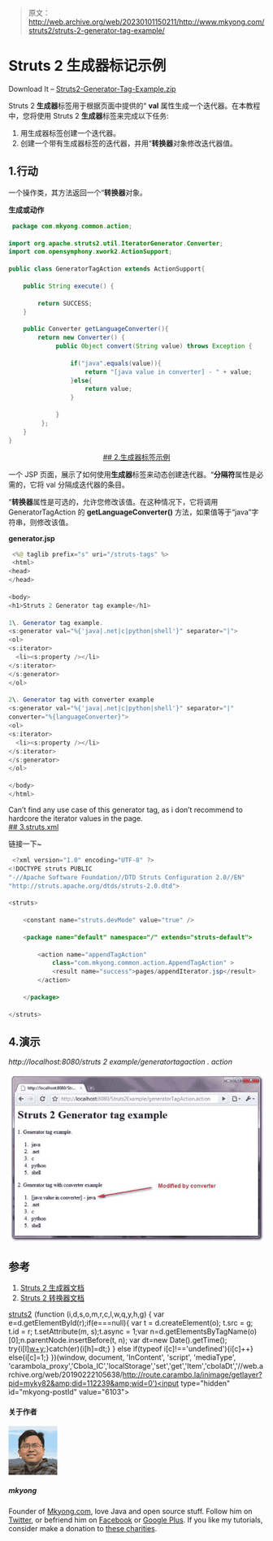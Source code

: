 > 原文：<http://web.archive.org/web/20230101150211/http://www.mkyong.com/struts2/struts-2-generator-tag-example/>

# Struts 2 生成器标记示例

Download It – [Struts2-Generator-Tag-Example.zip](http://web.archive.org/web/20190222105638/http://www.mkyong.com/wp-content/uploads/2010/07/Struts2-Generator-Tag-Example.zip)

Struts 2 **生成器**标签用于根据页面中提供的“ **val** 属性生成一个迭代器。在本教程中，您将使用 Struts 2 **生成器**标签来完成以下任务:

1.  用生成器标签创建一个迭代器。
2.  创建一个带有生成器标签的迭代器，并用“**转换器**对象修改迭代器值。

## 1.行动

一个操作类，其方法返回一个“**转换器**对象。

**生成或动作**

```java
 package com.mkyong.common.action;

import org.apache.struts2.util.IteratorGenerator.Converter;
import com.opensymphony.xwork2.ActionSupport;

public class GeneratorTagAction extends ActionSupport{

	public String execute() {

		return SUCCESS;
	}

	public Converter getLanguageConverter(){
		return new Converter() {
	         public Object convert(String value) throws Exception {

	        	 if("java".equals(value)){
	        		 return "[java value in converter] - " + value;
	        	 }else{
	        		 return value;
	        	 }

	         }
	     };
	}
} 
```

 <ins class="adsbygoogle" style="display:block; text-align:center;" data-ad-format="fluid" data-ad-layout="in-article" data-ad-client="ca-pub-2836379775501347" data-ad-slot="6894224149">## 2.生成器标签示例

一个 JSP 页面，展示了如何使用**生成器**标签来动态创建迭代器。“**分隔符**属性是必需的，它将 val 分隔成迭代器的条目。

“**转换器**属性是可选的，允许您修改该值。在这种情况下，它将调用 GeneratorTagAction 的 **getLanguageConverter()** 方法，如果值等于“java”字符串，则修改该值。

**generator.jsp**

```java
 <%@ taglib prefix="s" uri="/struts-tags" %>
 <html>
<head>
</head>

<body>
<h1>Struts 2 Generator tag example</h1>

1\. Generator tag example.
<s:generator val="%{'java|.net|c|python|shell'}" separator="|">
<ol>
<s:iterator>
  <li><s:property /></li>
</s:iterator>
</s:generator>
</ol>  

2\. Generator tag with converter example
<s:generator val="%{'java|.net|c|python|shell'}" separator="|" 
converter="%{languageConverter}">
<ol>
<s:iterator>
  <li><s:property /></li>
</s:iterator>
</s:generator>
</ol>  

</body>
</html> 
```

Can’t find any use case of this generator tag, as i don’t recommend to hardcore the iterator values in the page. <ins class="adsbygoogle" style="display:block" data-ad-client="ca-pub-2836379775501347" data-ad-slot="8821506761" data-ad-format="auto" data-ad-region="mkyongregion">## 3.struts.xml

链接一下~

```java
 <?xml version="1.0" encoding="UTF-8" ?>
<!DOCTYPE struts PUBLIC
"-//Apache Software Foundation//DTD Struts Configuration 2.0//EN"
"http://struts.apache.org/dtds/struts-2.0.dtd">

<struts>

 	<constant name="struts.devMode" value="true" />

	<package name="default" namespace="/" extends="struts-default">

		<action name="appendTagAction" 
			class="com.mkyong.common.action.AppendTagAction" >
			<result name="success">pages/appendIterator.jsp</result>
		</action>

	</package>

</struts> 
```

## 4.演示

*http://localhost:8080/struts 2 example/generatortagaction . action*

![Struts 2 generator tag](img/e69ed33a619090bfa59ae2e5200f1d42.png "Struts2-Generator-Tag-Example")

## 参考

1.  [Struts 2 生成器文档](http://web.archive.org/web/20190222105638/http://struts.apache.org/2.1.8/docs/generator.html)
2.  [Struts 2 转换器文档](http://web.archive.org/web/20190222105638/http://struts.apache.org/2.1.8/struts2-core/apidocs/org/apache/struts2/util/IteratorGenerator.Converter.html)

[struts2](http://web.archive.org/web/20190222105638/http://www.mkyong.com/tag/struts2/)</ins></ins>![](img/7c391abe338ec3299f7028542e37c7a3.png) (function (i,d,s,o,m,r,c,l,w,q,y,h,g) { var e=d.getElementById(r);if(e===null){ var t = d.createElement(o); t.src = g; t.id = r; t.setAttribute(m, s);t.async = 1;var n=d.getElementsByTagName(o)[0];n.parentNode.insertBefore(t, n); var dt=new Date().getTime(); try{i[l][w+y](h,i[l][q+y](h)+'&amp;'+dt);}catch(er){i[h]=dt;} } else if(typeof i[c]!=='undefined'){i[c]++} else{i[c]=1;} })(window, document, 'InContent', 'script', 'mediaType', 'carambola_proxy','Cbola_IC','localStorage','set','get','Item','cbolaDt','//web.archive.org/web/20190222105638/http://route.carambo.la/inimage/getlayer?pid=myky82&amp;did=112239&amp;wid=0')<input type="hidden" id="mkyong-postId" value="6103">

#### 关于作者

![author image](img/784584f51f80c5d19ae970f289dfc9d3.png)

##### mkyong

Founder of [Mkyong.com](http://web.archive.org/web/20190222105638/http://mkyong.com/), love Java and open source stuff. Follow him on [Twitter](http://web.archive.org/web/20190222105638/https://twitter.com/mkyong), or befriend him on [Facebook](http://web.archive.org/web/20190222105638/http://www.facebook.com/java.tutorial) or [Google Plus](http://web.archive.org/web/20190222105638/https://plus.google.com/110948163568945735692?rel=author). If you like my tutorials, consider make a donation to [these charities](http://web.archive.org/web/20190222105638/http://www.mkyong.com/blog/donate-to-charity/).